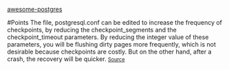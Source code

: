 [awesome-postgres](https://github.com/dhamaniasad/awesome-postgres)

#Points
The file, postgresql.conf can be edited to increase the frequency of checkpoints, by reducing the checkpoint_segments and the checkpoint_timeout parameters. By reducing the integer value of these parameters, you will be flushing dirty pages more frequently, which is not desirable because checkpoints are costly. But on the other hand, after a crash, the recovery will be quicker.
<small>
    [Source](https://hevodata.com/learn/working-with-postgres-wal/#cp)
</small>

